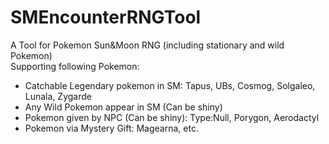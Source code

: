 # SMEncounterRNGTool
A Tool for Pokemon Sun&Moon RNG (including stationary and wild Pokemon)<br>
Supporting following Pokemon:
- Catchable Legendary pokemon in SM: Tapus, UBs, Cosmog, Solgaleo, Lunala, Zygarde
- Any Wild Pokemon appear in SM (Can be shiny)
- Pokemon given by NPC (Can be shiny): Type:Null, Porygon, Aerodactyl
- Pokemon via Mystery Gift: Magearna, etc.
